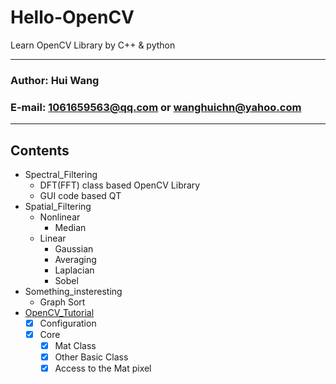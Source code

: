 Hello-OpenCV
=====
Learn OpenCV Library by C++ & python
****
### Author: Hui Wang
### E-mail: 1061659563@qq.com or wanghuichn@yahoo.com
****
## Contents
  * Spectral_Filtering
    - DFT(FFT) class based OpenCV Library
    - GUI code based QT
  * Spatial_Filtering
    - Nonlinear
      - Median
    - Linear
      - Gaussian
      - Averaging
      - Laplacian
      - Sobel
  * Something_insteresting
    - Graph Sort
  * [OpenCV_Tutorial](OpenCV_Tutorial/OpenCV_Tutorial.md)
    - [x] Configuration
    - [x] Core
      - [x] Mat Class
      - [x] Other Basic Class
      - [x] Access to the Mat pixel
